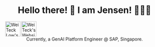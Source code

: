 <h1 align="center">
Hello there! 👋 I am Jensen! 🙋🏽‍♂️
</h1>

<a href="https://www.linkedin.com/in/weitecklow/">
  <img align="left" alt="Wei Teck Low's Linkedin" width="48px" src="https://cdn1.iconfinder.com/data/icons/logotypes/32/square-linkedin-512.png" />
</a>
<a href="https://wtlow003.github.io/">
  <img align="left" alt="Wei Teck's Website" width="48px" src="https://wtlow003.github.io/favicon.ico" />
</a>
<br/>
<br/>

<p align="center">
Currently, a GenAI Platform Engineer @ SAP, Singapore.
</p>
